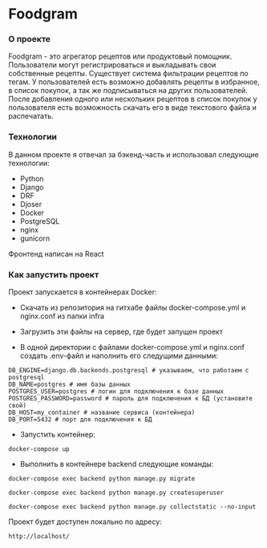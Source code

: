 # Foodgram
### О проекте
Foodgram - это агрегатор рецептов или продуктовый помощник. Пользователи могут регистрироваться и выкладывать свои собственные рецепты. Существует система фильтрации рецептов по тегам. У пользователей есть возможно добавлять рецепты в избранное, в список покупок, а так же подписываться на других пользователей. После добавления одного или нескольких рецептов в список покупок у пользователя есть возможность скачать его в виде текстового файла и распечатать.


### Технологии
В данном проекте я отвечал за бэкенд-часть и использовал следующие технологии:
- Python
- Django
- DRF
- Djoser
- Docker
- PostgreSQL
- nginx
- gunicorn

Фронтенд написан на React



### Как запустить проект
Проект запускается в контейнерах Docker:
- Скачать из репозитория на гитхабе файлы docker-compose.yml и nginx.conf из папки infra

- Загрузить эти файлы на сервер, где будет запущен проект

- В одной директории с файлами docker-compose.yml и nginx.conf создать .env-файл и наполнить его следущими данными:
```
DB_ENGINE=django.db.backends.postgresql # указываем, что работаем с postgresql
DB_NAME=postgres # имя базы данных
POSTGRES_USER=postgres # логин для подключения к базе данных
POSTGRES_PASSWORD=password # пароль для подключения к БД (установите свой)
DB_HOST=my_container # название сервиса (контейнера)
DB_PORT=5432 # порт для подключения к БД
```
- Запустить контейнер:
```
docker-compose up
```
- Выполнить в контейнере backend следующие команды:
```
docker-compose exec backend python manage.py migrate
```
```
docker-compose exec backend python manage.py createsuperuser
```
```
docker-compose exec backend python manage.py collectstatic --no-input 
```

Проект будет доступен локально по адресу:

```
http://localhost/
```





